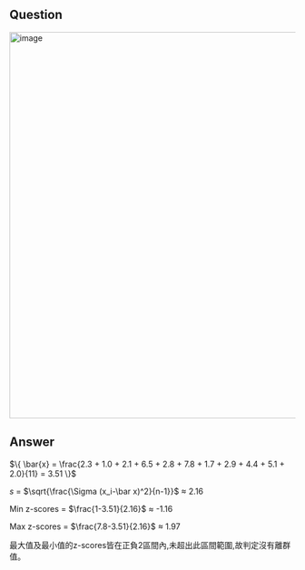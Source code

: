 ## Question
<img width="1070" height="681" alt="image" src="https://github.com/user-attachments/assets/d507e023-845f-4e0b-950c-e842e40cd435" />


## Answer
$\{
\bar{x} = \frac{2.3 + 1.0 + 2.1 + 6.5 + 2.8 + 7.8 + 1.7 + 2.9 + 4.4 + 5.1 + 2.0}{11} = 3.51
\}$

*s* = $\sqrt{\frac{\Sigma (x_i-\bar x)^2}{n-1}}$ $\approx$ 2.16

Min z-scores = $\frac{1-3.51}{2.16}$ $\approx$ -1.16

Max z-scores = $\frac{7.8-3.51}{2.16}$ $\approx$ 1.97

最大值及最小值的z-scores皆在正負2區間內,未超出此區間範圍,故判定沒有離群值。
